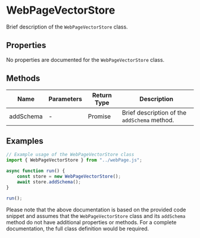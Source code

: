# WebPageVectorStore

Brief description of the `WebPageVectorStore` class.

## Properties

No properties are documented for the `WebPageVectorStore` class.

## Methods

| Name       | Parameters        | Return Type | Description                 |
|------------|-------------------|-------------|-----------------------------|
| addSchema  | -                 | Promise<void> | Brief description of the `addSchema` method. |

## Examples

```typescript
// Example usage of the WebPageVectorStore class
import { WebPageVectorStore } from "../webPage.js";

async function run() {
    const store = new WebPageVectorStore();
    await store.addSchema();
}

run();
```

Please note that the above documentation is based on the provided code snippet and assumes that the `WebPageVectorStore` class and its `addSchema` method do not have additional properties or methods. For a complete documentation, the full class definition would be required.